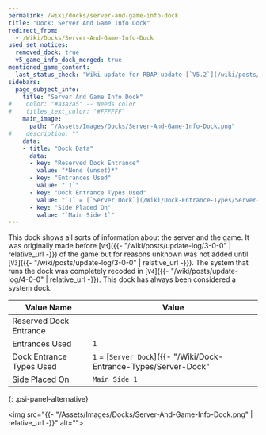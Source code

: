 ```yaml
---
permalink: /wiki/docks/server-and-game-info-dock
title: "Dock: Server And Game Info Dock"
redirect_from:
  - /Wiki/Docks/Server-And-Game-Info-Dock
used_set_notices:
  removed_dock: true
  v5_game_info_dock_merged: true
mentioned_game_content:
  last_status_check: "Wiki update for RBAP update [`V5.2`](/wiki/posts/update-log/5-2-0)"
sidebars:
  page_subject_info:
    title: "Server And Game Info Dock"
#    color: "#a3a2a5" -- Needs color
#    titles_text_color: "#FFFFFF"
    main_image:
      path: "/Assets/Images/Docks/Server-And-Game-Info-Dock.png"
#    description: ""
    data:
    - title: "Dock Data"
      data:
      - key: "Reserved Dock Entrance"
        value: "*None (unset)*"
      - key: "Entrances Used"
        value: "`1`"
      - key: "Dock Entrance Types Used"
        value: "`1` = [`Server Dock`](/Wiki/Dock-Entrance-Types/Server-Dock)"
      - key: "Side Placed On"
        value: "`Main Side 1`"
---
```


This dock shows all sorts of information about the server and the game. It was originally made before [`V3`]({{- "/wiki/posts/update-log/3-0-0" | relative_url -}}) of the game but for reasons unknown was not added until [`V3`]({{- "/wiki/posts/update-log/3-0-0" | relative_url -}}). The system that runs the dock was completely recoded in [`V4`]({{- "/wiki/posts/update-log/4-0-0" | relative_url -}}). This dock has always been considered a system dock.

| Value Name               | Value |
|-|-|
| Reserved Dock Entrance   |  |
| Entrances Used           | `1` |
| Dock Entrance Types Used | `1` = [`Server Dock`]({{- "/Wiki/Dock-Entrance-Types/Server-Dock" | relative_url -}}) |
| Side Placed On           | `Main Side 1` |
{: .psi-panel-alternative}

<img src="{{- "/Assets/Images/Docks/Server-And-Game-Info-Dock.png" | relative_url -}}" alt="">